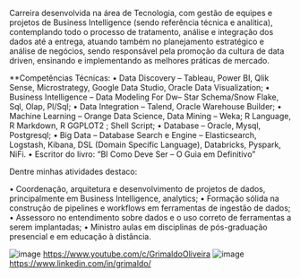 Carreira desenvolvida na área de Tecnologia, com gestão de equipes e projetos de Business Intelligence (sendo referência técnica e analítica), contemplando todo o processo de tratamento, análise e integração dos dados até a entrega, atuando também no planejamento estratégico e análise de negócios, sendo responsável pela promoção da cultura de data driven, ensinando e implementando as melhores práticas de mercado.

**Competências Técnicas: 
• Data Discovery – Tableau, Power BI, Qlik Sense, Microstrategy, Google Data Studio, Oracle Data Visualization;
• Business Intelligence – Data Modeling For Dw– Star Schema/Snow Flake, Sql, Olap, Pl/Sql;
• Data Integration – Talend, Oracle Warehouse Builder;
• Machine Learning – Orange Data Science, Data Mining – Weka; R Language, R Markdown, R GGPLOT2 ; Shell Script;
• Database – Oracle, Mysql, Postgresql;
• Big Data – Database Search e Engine – Elasticsearch, Logstash, Kibana, DSL (Domain Specific Language), Databricks, Pyspark, NiFi.
• Escritor do livro: “BI Como Deve Ser – O Guia em Definitivo”

Dentre minhas atividades destaco:

• Coordenação, arquitetura e desenvolvimento de projetos de dados, principalmente em Business Intelligence, analytics;
• Formação sólida na construção de pipelines e workflows em ferramentas de ingestão de dados;
• Assessoro no entendimento sobre dados e o uso correto de ferramentas a serem implantadas;
• Ministro aulas em disciplinas de pós-graduação presencial e em educação à distância.

![image](https://user-images.githubusercontent.com/85241884/152814695-024fc979-8668-4b91-9741-7b854ae4bfcb.png)
https://www.youtube.com/c/GrimaldoOliveira
![image](https://user-images.githubusercontent.com/85241884/152815658-42ea0926-357b-4feb-9c13-58bb471d2541.png)
https://www.linkedin.com/in/grimaldo/

